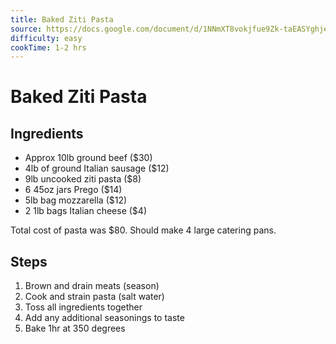 ```yaml
---
title: Baked Ziti Pasta
source: https://docs.google.com/document/d/1NNmXT8vokjfue9Zk-taEASYghjePJ4-aLuDGzYrIXkw/edit?usp=drive_link
difficulty: easy
cookTime: 1-2 hrs
---
```


# Baked Ziti Pasta

## Ingredients 

- Approx 10lb ground beef ($30)
- 4lb of ground Italian sausage ($12)
- 9lb uncooked ziti pasta ($8)
- 6 45oz jars Prego ($14)
- 5lb bag mozzarella ($12)
- 2 1lb bags Italian cheese ($4)

Total cost of pasta was $80. Should make 4 large catering pans.

## Steps

1. Brown and drain meats (season)
2. Cook and strain pasta (salt water)
3. Toss all ingredients together 
4. Add any additional seasonings to taste 
5. Bake 1hr at 350 degrees
